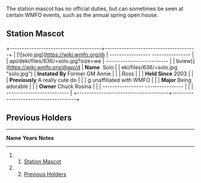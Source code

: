 The station mascot has no official duties, but can sometimes be seen at
certain WMFO events, such as the annual spring open house.

Station Mascot 
--------------

+--------------------------------------+--------------------------------------+
| [![solo.jpg](https://wiki.wmfo.org/@ |   ----------------- ---------------- |
| api/deki/files/636/=solo.jpg?size=we | --------------------------           |
| bview)](https://wiki.wmfo.org/@api/d |   **Name**           Solo            |
| eki/files/636/=solo.jpg "solo.jpg")  |   **Instated By**   Former GM Annie  |
|                                      | Ross                                 |
|                                      |   **Held Since**    2003             |
|                                      |   **Previously**    A really cute do |
|                                      | g unaffiliated with WMFO             |
|                                      |   **Major**         Being adorable   |
|                                      |   **Owner**         Chuck Rosina     |
|                                      |   ----------------- ---------------- |
|                                      | --------------------------           |
+--------------------------------------+--------------------------------------+

Previous Holders 
----------------

  ---------- ----------- -----------
  **Name**   **Years**   **Notes**
                          
  ---------- ----------- -----------

1.  1. [Station Mascot](#Station_Mascot)
2.  2. [Previous Holders](#Previous_Holders)

